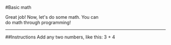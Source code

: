 #Basic math

Great job! Now, let's do some math. You can  
do math through programming!
***
##Instructions
Add any two numbers, like this: 3 + 4
